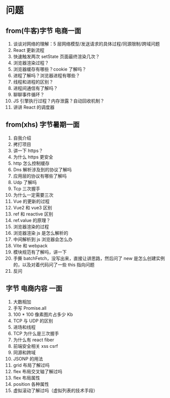 # 问题

## from(牛客)字节 电商一面

1. 谈谈对网络的理解：5 层网络模型/发送请求的具体过程/同源限制/跨域问题
2. React 更新流程
3. 快速触发两次 setState 页面最终渲染几次？
4. 浏览器渲染过程？
5. 浏览器缓存有哪些？cookie 了解吗？
6. 进程了解吗？浏览器进程有哪些？
7. 线程和进程的区别？
8. 进程间通信有了解吗？
9. 聊聊事件循环？
10. JS 引擎执行过程？内存泄露？自动回收机制？
11. 讲讲 React 的调度器

## from(xhs) 字节暑期一面

1. 自我介绍
2. 拷打项目
3. 讲一下 https？
4. 为什么 https 更安全
5. http 怎么控制缓存
6. Dns 解析涉及到的协议了解吗
7. 应用层的协议有哪些了解吗
8. Udp 了解吗
9. Tcp 三次握手
10. 为什么一定需要三次
11. Vue 的更新的过程
12. Vue2 和 vue3 区别
13. ref 和 reactive 区别
14. ref.value 的原理？
15. 浏览器渲染的过程
16. 浏览器渲染 js 是怎么解析的
17. 中间解析到 js 浏览器会怎么办
18. Vite 和 webpack
19. 模块规范有了解吗，讲一下
20. 手撕 batchFetch，没写出来，直接让讲思路，然后问了 new 是怎么创建实例的，以及对着代码问了一些 this 指向问题
21. 反问

## 字节 电商内容 一面

1. 大数相加
2. 手写 Promise.all
3. 100 \* 100 像素图片占多少 Kb
4. TCP 与 UDP 的区别
5. 进场和线程
6. TCP 为什么是三次握手
7. 为什么有 react fiber
8. 前端安全相关 xss csrf
9. 同源和跨域
10. JSONP 的用法
11. grid 布局了解过吗
12. flex 布局交叉轴了解过吗
13. flex 布局属性
14. position 各种属性
15. 虚拟滚动了解过吗（虚拟列表的技术手段）
